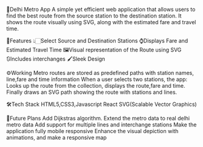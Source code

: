 🚉Delhi Metro App
  A simple yet efficient web application that allows users to find the best route from the source station to the destination station. It shows the route visually using SVG, along with the estimated fare and travel time.
  
📒Features
  👆🏻Select Source and Destination Stations
  ⌚Displays Fare and Estimated Travel Time
  🖼️Visual representation of the Route using SVG
  🔃Includes interchanges
  🖌️Sleek Design

⚙️Working
  Metro routes are stored as predefined paths with station names, line,fare and time information
  When a user selects two stations, the app:
    Looks up the route from the collection, displays the route,fare and time.
    Finally draws an SVG path showing the route with stations and lines.

🛠️Tech Stack
   HTML5,CSS3,Javascript
   React
   SVG(Scalable Vector Graphics)

📃Future Plans
  Add Dijkstras algorithm.
  Extend the metro data to real delhi metro data
  Add support for multiple lines and interchange stations
  Make the application fully mobile responsive
  Enhance the visual depiction with animations, and make a responsive map

  

  
